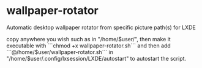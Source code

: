 # wallpaper-rotator
Automatic desktop wallpaper rotator from specific picture path(s) for LXDE

copy anywhere you wish such as in "/home/$user/", then make it executable with ```chmod +x wallpaper-rotator.sh``` and then add ```@/home/$user/wallpaper-rotator.sh``` in "/home/$user/.config/lxsession/LXDE/autostart" to autostart the script.

